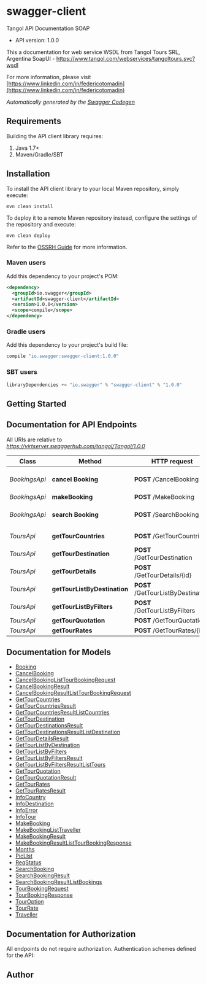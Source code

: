 # swagger-client

Tangol API Documentation SOAP
- API version: 1.0.0

This a documentation for web service WSDL from Tangol Tours SRL, Argentina SoapUI - https://www.tangol.com/webservices/tangoltours.svc?wsdl

  For more information, please visit [https://www.linkedin.com/in/federicotomadin](https://www.linkedin.com/in/federicotomadin)

*Automatically generated by the [Swagger Codegen](https://github.com/swagger-api/swagger-codegen)*

## Requirements

Building the API client library requires:
1. Java 1.7+
2. Maven/Gradle/SBT

## Installation

To install the API client library to your local Maven repository, simply execute:

```shell
mvn clean install
```

To deploy it to a remote Maven repository instead, configure the settings of the repository and execute:

```shell
mvn clean deploy
```

Refer to the [OSSRH Guide](http://central.sonatype.org/pages/ossrh-guide.html) for more information.

### Maven users

Add this dependency to your project's POM:

```xml
<dependency>
  <groupId>io.swagger</groupId>
  <artifactId>swagger-client</artifactId>
  <version>1.0.0</version>
  <scope>compile</scope>
</dependency>
```

### Gradle users

Add this dependency to your project's build file:

```groovy
compile "io.swagger:swagger-client:1.0.0"
```

### SBT users

```scala
libraryDependencies += "io.swagger" % "swagger-client" % "1.0.0"
```

## Getting Started

## Documentation for API Endpoints

All URIs are relative to *https://virtserver.swaggerhub.com/tangol/Tangol/1.0.0*

Class | Method | HTTP request | Description
------------ | ------------- | ------------- | -------------
*BookingsApi* | **cancel Booking** | **POST** /CancelBooking | Cancel reservation by BookingConfirmation
*BookingsApi* | **makeBooking** | **POST** /MakeBooking | Make Booking
*BookingsApi* | **search Booking** | **POST** /SearchBooking | Search reservation by BookingConfirmation
*ToursApi* | **getTourCountries** | **POST** /GetTourCountries | Get list countries of tours
*ToursApi* | **getTourDestination** | **POST** /GetTourDestination | Get list of destination
*ToursApi* | **getTourDetails** | **POST** /GetTourDetails/{id} | Obtener detalles de un tour
*ToursApi* | **getTourListByDestination** | **POST** /GetTourListByDestination | Get list tour by destination
*ToursApi* | **getTourListByFilters** | **POST** /GetTourListByFilters | Get list by filters
*ToursApi* | **getTourQuotation** | **POST** /GetTourQuotation | Get list by filters
*ToursApi* | **getTourRates** | **POST** /GetTourRates/{id} | Get list by filters


## Documentation for Models

 - [Booking](Booking.md)
 - [CancelBooking](CancelBooking.md)
 - [CancelBookingListTourBookingRequest](CancelBookingListTourBookingRequest.md)
 - [CancelBookingResult](CancelBookingResult.md)
 - [CancelBookingResultListTourBookingRequest](CancelBookingResultListTourBookingRequest.md)
 - [GetTourCountries](GetTourCountries.md)
 - [GetTourCountriesResult](GetTourCountriesResult.md)
 - [GetTourCountriesResultListCountries](GetTourCountriesResultListCountries.md)
 - [GetTourDestination](GetTourDestination.md)
 - [GetTourDestinationsResult](GetTourDestinationsResult.md)
 - [GetTourDestinationsResultListDestination](GetTourDestinationsResultListDestination.md)
 - [GetTourDetailsResult](GetTourDetailsResult.md)
 - [GetTourListByDestination](GetTourListByDestination.md)
 - [GetTourListByFilters](GetTourListByFilters.md)
 - [GetTourListByFiltersResult](GetTourListByFiltersResult.md)
 - [GetTourListByFiltersResultListTours](GetTourListByFiltersResultListTours.md)
 - [GetTourQuotation](GetTourQuotation.md)
 - [GetTourQuotationResult](GetTourQuotationResult.md)
 - [GetTourRates](GetTourRates.md)
 - [GetTourRatesResult](GetTourRatesResult.md)
 - [InfoCountry](InfoCountry.md)
 - [InfoDestination](InfoDestination.md)
 - [InfoError](InfoError.md)
 - [InfoTour](InfoTour.md)
 - [MakeBooking](MakeBooking.md)
 - [MakeBookingListTraveller](MakeBookingListTraveller.md)
 - [MakeBookingResult](MakeBookingResult.md)
 - [MakeBookingResultListTourBookingResponse](MakeBookingResultListTourBookingResponse.md)
 - [Months](Months.md)
 - [PicLIst](PicLIst.md)
 - [ReqStatus](ReqStatus.md)
 - [SearchBooking](SearchBooking.md)
 - [SearchBookingResult](SearchBookingResult.md)
 - [SearchBookingResultListBookings](SearchBookingResultListBookings.md)
 - [TourBookingRequest](TourBookingRequest.md)
 - [TourBookingResponse](TourBookingResponse.md)
 - [TourOption](TourOption.md)
 - [TourRate](TourRate.md)
 - [Traveller](Traveller.md)


## Documentation for Authorization

All endpoints do not require authorization.
Authentication schemes defined for the API:

## Author



